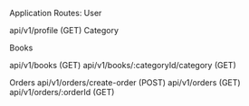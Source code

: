 Application Routes:
User
<!-- api/v1/auth/signup (POST) -->
<!-- api/v1/users (GET) -->
<!-- api/v1/users/6177a5b87d32123f08d2f5d4 (Single GET) Include an id that is saved in your database -->
<!-- api/v1/users/6177a5b87d32123f08d2f5d4 (PATCH) -->
<!-- api/v1/users/6177a5b87d32123f08d2f5d4 (DELETE) Include an id that is saved in your database -->
api/v1/profile (GET)
Category
<!-- api/v1/categories/create-category (POST) -->
<!-- api/v1/categories (GET) -->
<!-- api/v1/categories/6177a5b87d32123f08d2f5d4 (Single GET) Include an id that is saved in your database -->
<!-- api/v1/categories/6177a5b87d32123f08d2f5d4 (PATCH) -->
<!-- api/v1/categories/6177a5b87d32123f08d2f5d4 (DELETE) Include an id that is saved in your database -->
Books
<!-- api/v1/books/create-book (POST) -->
api/v1/books (GET)
api/v1/books/:categoryId/category (GET)
<!-- api/v1/books/:id (GET) -->
<!-- api/v1/books/:id (PATCH) -->
<!-- api/v1/books/:id (DELETE) -->
Orders
api/v1/orders/create-order (POST)
api/v1/orders (GET)
api/v1/orders/:orderId (GET)